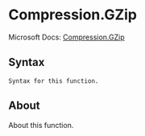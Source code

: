 ---
---

# Compression.GZip

Microsoft Docs: [Compression.GZip](https://docs.microsoft.com/en-us/powerquery-m/compression-gzip)

## Syntax

```
Syntax for this function.
```

## About

About this function.

